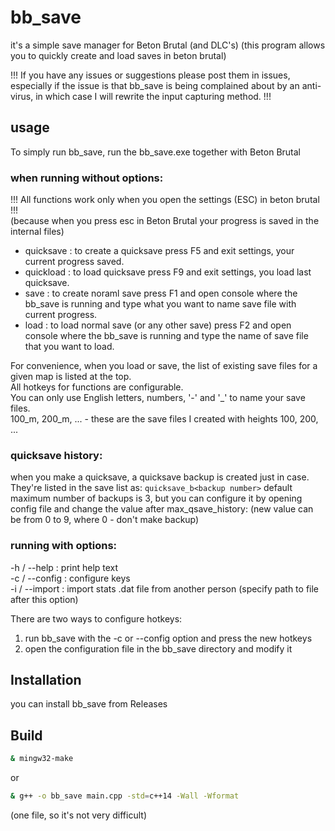 # bb_save

it's a simple save manager for Beton Brutal (and DLC's)
(this program allows you to quickly create and load saves in beton brutal)

!!! If you have any issues or suggestions please post them in issues, especially if the issue is that bb_save
is being complained about by an anti-virus, in which case I will rewrite the input capturing method. !!!

## usage

To simply run bb_save, run the bb_save.exe together with Beton Brutal

### when running without options:

!!! All functions work only when you open the settings (ESC) in beton brutal !!! <br/>
(because when you press esc in Beton Brutal your progress is saved in the internal files)

- quicksave : to create a quicksave press F5 and exit settings, your current progress saved.
- quickload : to load quicksave press F9 and exit settings, you load last quicksave.
- save      : to create noraml save press F1 and open console where the bb_save is running and type
              what you want to name save file with current progress.
- load      : to load normal save (or any other save) press F2 and open console where the bb_save is
              running and type the name of save file that you want to load.

For convenience, when you load or save, the list of existing save files for a given map is listed at the top. <br/>
All hotkeys for functions are configurable. <br/>
You can only use English letters, numbers, '-' and '_' to name your save files. <br/>
100_m, 200_m, ... - these are the save files I created with heights 100, 200, ... <br/>

### quicksave history:

when you make a quicksave, a quicksave backup is created just in case.
They're listed in the save list as: 
`quicksave_b<backup number>`
default maximum number of backups is 3, but you can configure it by opening config file and change the value
after max_qsave_history: (new value can be from 0 to 9, where 0 - don't make backup)

### running with options:

-h / --help   : print help text <br/>
-c / --config : configure keys <br/>
-i / --import : import stats .dat file from another person (specify path to file after this option) <br/>

There are two ways to configure hotkeys:
1. run bb_save with the -c or --config option and press the new hotkeys
2. open the configuration file in the bb_save directory and modify it

## Installation

you can install bb_save from Releases

## Build

```sh
& mingw32-make
```
or
```sh
& g++ -o bb_save main.cpp -std=c++14 -Wall -Wformat
```
(one file, so it's not very difficult)
